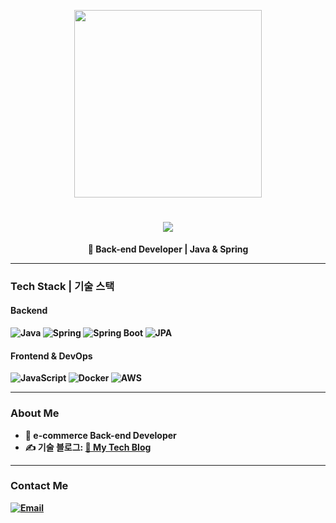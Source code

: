 <p align="center">
  <img src="https://media.giphy.com/media/26AHONQ79FdWZhAI0/giphy.gif" width="300px"/> 
</p>

<h1 align="center">
  <img src="https://readme-typing-svg.herokuapp.com/?lines=👋+1st-year+Backend+Developer&font=Ubuntu&color=FF1493&size=30">
</h1>


<p align="center">
  <b>🚀 Back-end Developer | Java & Spring 
</p>

---

### Tech Stack | 기술 스택
#### **Backend**
![Java](https://img.shields.io/badge/Java-007396?style=flat-square&logo=java&logoColor=white)
![Spring](https://img.shields.io/badge/Spring-6DB33F?style=flat-square&logo=springboot&logoColor=white)
![Spring Boot](https://img.shields.io/badge/Spring%20Boot-6DB33F?style=flat-square&logo=springboot&logoColor=white)
![JPA](https://img.shields.io/badge/JPA-6E6E6E?style=flat-square&logo=hibernate&logoColor=white)

#### **Frontend & DevOps**
![JavaScript](https://img.shields.io/badge/JavaScript-F7DF1E?style=flat-square&logo=javascript&logoColor=black)
![Docker](https://img.shields.io/badge/Docker-2496ED?style=flat-square&logo=docker&logoColor=white)
![AWS](https://img.shields.io/badge/AWS-232F3E?style=flat-square&logo=amazonaws&logoColor=white)

---

### About Me
- 🏢 e-commerce Back-end Developer 
- ✍ **기술 블로그**: [📖 My Tech Blog](https://blog.naver.com/programming_my00)

---

### Contact Me
[![Email](https://img.shields.io/badge/Email-programmingde00@gmail.com-blue?style=flat-square&logo=gmail&logoColor=white)](programmingde00@gmail.com)
